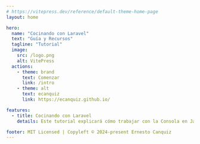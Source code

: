 ```yaml
---
# https://vitepress.dev/reference/default-theme-home-page
layout: home

hero:
  name: "Cocinando con Laravel"
  text: "Guía y Recursos"
  tagline: "Tutorial"
  image:
    src: /logo.png
    alt: VitePress
  actions:
    - theme: brand
      text: Comenzar
      link: /intro
    - theme: alt
      text: ecanquiz
      link: https://ecanquiz.github.io/

features:  
  - title: Cocinando con Laravel
    details: Este tutorial explicará cómo trabajar con la Consola en JavaScript dentro del contexto de un navegador y brindará una descripción general de otras herramientas de desarrollo integradas que puede utilizar como parte de su proceso de desarrollo web.  

footer: MIT Licensed | Copyleft © 2024-present Ernesto Canquiz
---
```


